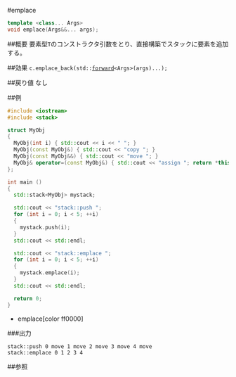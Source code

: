 #emplace
```cpp
template <class... Args>
void emplace(Args&&... args);
```

##概要
要素型`T`のコンストラクタ引数をとり、直接構築でスタックに要素を追加する。


##効果
`c.emplace_back(std::`[`forward`](/reference/utility/forward.md)`<Args>(args)...);`


##戻り値
なし


##例
```cpp
#include <iostream>
#include <stack>

struct MyObj
{
  MyObj(int i) { std::cout << i << " "; }
  MyObj(const MyObj&) { std::cout << "copy "; }
  MyObj(const MyObj&&) { std::cout << "move "; }
  MyObj& operator=(const MyObj&) { std::cout << "assign "; return *this; }
};

int main ()
{
  std::stack<MyObj> mystack;

  std::cout << "stack::push ";
  for (int i = 0; i < 5; ++i)
  {
    mystack.push(i);
  }
  std::cout << std::endl;

  std::cout << "stack::emplace ";
  for (int i = 0; i < 5; ++i)
  {
    mystack.emplace(i);
  }
  std::cout << std::endl;

  return 0;
}
```
* emplace[color ff0000]

###出力
```
stack::push 0 move 1 move 2 move 3 move 4 move 
stack::emplace 0 1 2 3 4 
```

##参照

